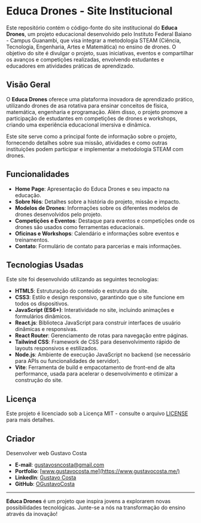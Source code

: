 # Educa Drones - Site Institucional

Este repositório contém o código-fonte do site institucional do **Educa Drones**, um projeto educacional desenvolvido pelo Instituto Federal Baiano - Campus Guanambi, que visa integrar a metodologia STEAM (Ciência, Tecnologia, Engenharia, Artes e Matemática) no ensino de drones. O objetivo do site é divulgar o projeto, suas iniciativas, eventos e compartilhar os avanços e competições realizadas, envolvendo estudantes e educadores em atividades práticas de aprendizado.

## Visão Geral

O **Educa Drones** oferece uma plataforma inovadora de aprendizado prático, utilizando drones de asa rotativa para ensinar conceitos de física, matemática, engenharia e programação. Além disso, o projeto promove a participação de estudantes em competições de drones e workshops, criando uma experiência educacional imersiva e dinâmica.

Este site serve como a principal fonte de informação sobre o projeto, fornecendo detalhes sobre sua missão, atividades e como outras instituições podem participar e implementar a metodologia STEAM com drones.

## Funcionalidades

- **Home Page**: Apresentação do Educa Drones e seu impacto na educação.
- **Sobre Nós**: Detalhes sobre a história do projeto, missão e impacto.
- **Modelos de Drones**: Informações sobre os diferentes modelos de drones desenvolvidos pelo projeto.
- **Competições e Eventos**: Destaque para eventos e competições onde os drones são usados como ferramentas educacionais.
- **Oficinas e Workshops**: Calendário e informações sobre eventos e treinamentos.
- **Contato**: Formulário de contato para parcerias e mais informações.

## Tecnologias Usadas

Este site foi desenvolvido utilizando as seguintes tecnologias:

- **HTML5**: Estruturação do conteúdo e estrutura do site.
- **CSS3**: Estilo e design responsivo, garantindo que o site funcione em todos os dispositivos.
- **JavaScript (ES6+)**: Interatividade no site, incluindo animações e formulários dinâmicos.
- **React.js**: Biblioteca JavaScript para construir interfaces de usuário dinâmicas e responsivas.
- **React Router**: Gerenciamento de rotas para navegação entre páginas.
- **Tailwind CSS**: Framework de CSS para desenvolvimento rápido de layouts responsivos e estilizados.
- **Node.js**: Ambiente de execução JavaScript no backend (se necessário para APIs ou funcionalidades de servidor).
- **Vite**: Ferramenta de build e empacotamento de front-end de alta performance, usada para acelerar o desenvolvimento e otimizar a construção do site.

## Licença

Este projeto é licenciado sob a Licença MIT - consulte o arquivo [LICENSE](LICENSE) para mais detalhes.


## Criador

Desenvolver web Gustavo Costa

- **E-mail**: gustavosncosta@gmail.com
- **Portfolio**: [www.gustavocosta.me](https://www.gustavocosta.me/)
- **LinkedIn**: [Gustavo Costa](https://www.linkedin.com/in/gustavosncosta)
- **GitHub**: [OGustavoCosta](https://github.com/OGustavoCosta)

---

**Educa Drones** é um projeto que inspira jovens a explorarem novas possibilidades tecnológicas. Junte-se a nós na transformação do ensino através da inovação!